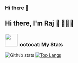 ### Hi there 👋

<!--
**OutOfBoundCats/OutOfBoundCats** is a ✨ _special_ ✨ repository because its `README.md` (this file) appears on your GitHub profile.

Here are some ideas to get you started:

- 🔭 I’m currently working on ...
- 🌱 I’m currently learning ...
- 👯 I’m looking to collaborate on ...
- 🤔 I’m looking for help with ...
- 💬 Ask me about ...
- 📫 How to reach me: ...
- 😄 Pronouns: ...
- ⚡ Fun fact: ...
-->

<h2> Hi there, I'm Raj 👋 🧑🏻‍💻 </h2>

### <img src="https://media.giphy.com/media/cj87CxfRtrUifF3Ryk/giphy.gif" width="40"> :octocat: My Stats 
![Github stats](https://github-readme-stats.vercel.app/api?username=OutOfBoundCats&show_icons=true&hide_border=true)
[![Top Langs](https://github-readme-stats.vercel.app/api/top-langs/?username=OutOfBoundCats&langs_count=10&layout=compact&count_private=true)](https://github.com/OutOfBoundCats/github-readme-stats)
